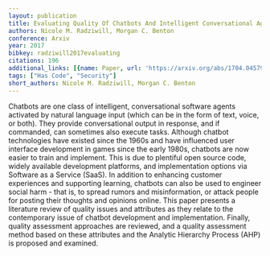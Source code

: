 ```yaml
---
layout: publication
title: Evaluating Quality Of Chatbots And Intelligent Conversational Agents
authors: Nicole M. Radziwill, Morgan C. Benton
conference: Arxiv
year: 2017
bibkey: radziwill2017evaluating
citations: 196
additional_links: [{name: Paper, url: 'https://arxiv.org/abs/1704.04579'}]
tags: ["Has Code", "Security"]
short_authors: Nicole M. Radziwill, Morgan C. Benton
---
```

Chatbots are one class of intelligent, conversational software agents
activated by natural language input (which can be in the form of text, voice,
or both). They provide conversational output in response, and if commanded, can
sometimes also execute tasks. Although chatbot technologies have existed since
the 1960s and have influenced user interface development in games since the
early 1980s, chatbots are now easier to train and implement. This is due to
plentiful open source code, widely available development platforms, and
implementation options via Software as a Service (SaaS). In addition to
enhancing customer experiences and supporting learning, chatbots can also be
used to engineer social harm - that is, to spread rumors and misinformation, or
attack people for posting their thoughts and opinions online. This paper
presents a literature review of quality issues and attributes as they relate to
the contemporary issue of chatbot development and implementation. Finally,
quality assessment approaches are reviewed, and a quality assessment method
based on these attributes and the Analytic Hierarchy Process (AHP) is proposed
and examined.